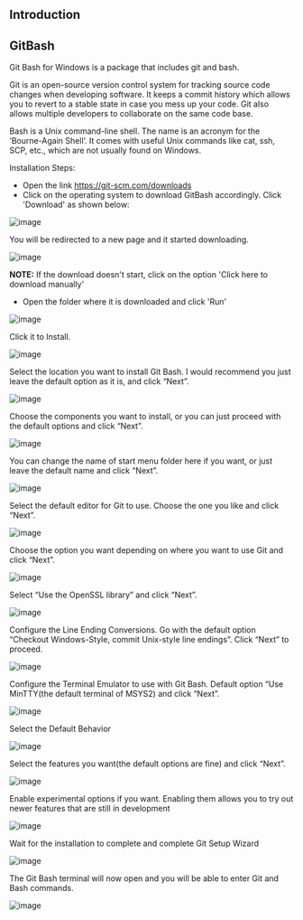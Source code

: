## Introduction

## GitBash 

Git Bash for Windows is a package that includes git and bash.

Git is an open-source version control system for tracking source code changes when developing software. It keeps a commit history which allows you to revert to a stable state in case you mess up your code. Git also allows multiple developers to collaborate on the same code base.

Bash is a Unix command-line shell. The name is an acronym for the ‘Bourne-Again Shell’. It comes with useful Unix commands like cat, ssh, SCP, etc., which are not usually found on Windows.

Installation Steps:
- Open the link https://git-scm.com/downloads
- Click on the operating system to download GitBash accordingly. Click 'Download' as shown below:

![image](https://user-images.githubusercontent.com/25001852/86880942-176c5c80-c10b-11ea-873c-110e9ac0920a.png)

You will be redirected to a new page and it started downloading.

![image](https://user-images.githubusercontent.com/25001852/86881300-b2653680-c10b-11ea-9159-c90d810249e1.png)

<b>NOTE:</b> If the download doesn't start, click on the option 'Click here to download manually'

- Open the folder where it is downloaded and click 'Run'

![image](https://user-images.githubusercontent.com/25001852/86884017-92844180-c110-11ea-996e-230867a0f6e0.png)

Click it to Install. 

![image](https://user-images.githubusercontent.com/25001852/86881988-1dfbd380-c10d-11ea-8f11-9c564bd627a2.png)

Select the location you want to install Git Bash. I would recommend you just leave the default option as it is, and click “Next”.

![image](https://user-images.githubusercontent.com/25001852/86886166-0ecc5400-c114-11ea-995c-9b3778619a0c.png)

Choose the components you want to install, or you can just proceed with the default options and click “Next”.

![image](https://user-images.githubusercontent.com/25001852/86886220-2572ab00-c114-11ea-875f-c1e83f3ef4b4.png)

You can change the name of start menu folder here if you want, or just leave the default name and click “Next”.

![image](https://user-images.githubusercontent.com/25001852/86886256-34f1f400-c114-11ea-83a3-06d2936dafda.png)

Select the default editor for Git to use. Choose the one you like and click “Next”.

![image](https://user-images.githubusercontent.com/25001852/86886287-4804c400-c114-11ea-903e-0cfb6289a26e.png)

Choose the option you want depending on where you want to use Git and click “Next”.

![image](https://user-images.githubusercontent.com/25001852/86886334-5d79ee00-c114-11ea-98f4-2f219cf09d47.png)

Select “Use the OpenSSL library” and click “Next”.

![image](https://user-images.githubusercontent.com/25001852/86886376-708cbe00-c114-11ea-95bd-3a720571864a.png)

Configure the Line Ending Conversions. Go with the default option “Checkout Windows-Style, commit Unix-style line endings”. Click “Next” to proceed.

![image](https://user-images.githubusercontent.com/25001852/86886559-c5c8cf80-c114-11ea-977f-a82b0c7313a5.png)

Configure the Terminal Emulator to use with Git Bash. Default option “Use MinTTY(the default terminal of MSYS2) and click “Next”.

![image](https://user-images.githubusercontent.com/25001852/86886627-e6912500-c114-11ea-970a-1fbc81b56e58.png)

Select the Default Behavior

![image](https://user-images.githubusercontent.com/25001852/86886689-00326c80-c115-11ea-9d27-5da14631ac80.png)

Select the features you want(the default options are fine) and click “Next”.

![image](https://user-images.githubusercontent.com/25001852/86886722-0e808880-c115-11ea-8684-e44a1a4ba872.png)

Enable experimental options if you want. Enabling them allows you to try out newer features that are still in development

![image](https://user-images.githubusercontent.com/25001852/86886824-366fec00-c115-11ea-8089-ac934b3882f5.png)

Wait for the installation to complete and complete Git Setup Wizard

![image](https://user-images.githubusercontent.com/25001852/86886906-5b645f00-c115-11ea-9e21-7d94390b17bd.png)

The Git Bash terminal will now open and you will be able to enter Git and Bash commands.

![image](https://user-images.githubusercontent.com/25001852/86886947-71721f80-c115-11ea-9245-2d30814fb39a.png)

